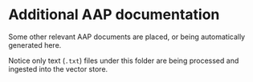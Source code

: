 # Additional AAP documentation

Some other relevant AAP documents are placed, or being automatically generated here.

Notice only text (`.txt`) files under this folder are being processed and ingested into the vector store.